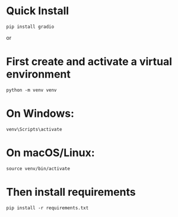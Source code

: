 
# Quick Install
`pip install gradio` 

or

# First create and activate a virtual environment
`python -m venv venv`

# On Windows:
`venv\Scripts\activate`

# On macOS/Linux:
`source venv/bin/activate`

# Then install requirements
`pip install -r requirements.txt`

